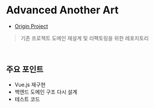 # Advanced Another Art

- [Origin Project](https://github.com/yumyeonghan/Another_Art)

> 기존 프로젝트 도메인 재설계 및 리팩토링을 위한 레포지토리


<br>

## 주요 포인트
- Vue.js 재구현
- 백엔드 도메인 구조 다시 설계
- 테스트 코드

